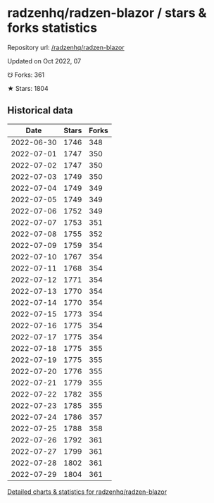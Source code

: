 # radzenhq/radzen-blazor / stars & forks statistics

Repository url: [/radzenhq/radzen-blazor](https://github.com/radzenhq/radzen-blazor)

Updated on Oct 2022, 07

☋ Forks: 361

★ Stars: 1804

## Historical data
| Date | Stars | Forks |
|------|-------|-------|
| 2022-06-30 | 1746 | 348 | 
| 2022-07-01 | 1747 | 350 | 
| 2022-07-02 | 1747 | 350 | 
| 2022-07-03 | 1749 | 350 | 
| 2022-07-04 | 1749 | 349 | 
| 2022-07-05 | 1749 | 349 | 
| 2022-07-06 | 1752 | 349 | 
| 2022-07-07 | 1753 | 351 | 
| 2022-07-08 | 1755 | 352 | 
| 2022-07-09 | 1759 | 354 | 
| 2022-07-10 | 1767 | 354 | 
| 2022-07-11 | 1768 | 354 | 
| 2022-07-12 | 1771 | 354 | 
| 2022-07-13 | 1770 | 354 | 
| 2022-07-14 | 1770 | 354 | 
| 2022-07-15 | 1773 | 354 | 
| 2022-07-16 | 1775 | 354 | 
| 2022-07-17 | 1775 | 354 | 
| 2022-07-18 | 1775 | 355 | 
| 2022-07-19 | 1775 | 355 | 
| 2022-07-20 | 1776 | 355 | 
| 2022-07-21 | 1779 | 355 | 
| 2022-07-22 | 1782 | 355 | 
| 2022-07-23 | 1785 | 355 | 
| 2022-07-24 | 1786 | 357 | 
| 2022-07-25 | 1788 | 358 | 
| 2022-07-26 | 1792 | 361 | 
| 2022-07-27 | 1799 | 361 | 
| 2022-07-28 | 1802 | 361 | 
| 2022-07-29 | 1804 | 361 | 


[Detailed charts & statistics for radzenhq/radzen-blazor](https://reviewgithub.com/rep/radzenhq/radzen-blazor)
